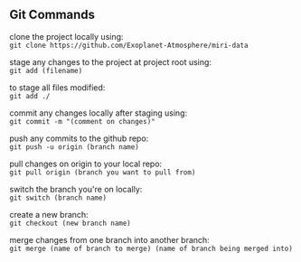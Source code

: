 ## Git Commands

clone the project locally using: <br>
```git clone https://github.com/Exoplanet-Atmosphere/miri-data```

stage any changes to the project at project root using: <br>
 ```git add (filename)```

to stage all files modified: <br>
```git add ./```

commit any changes locally after staging using: <br>
```git commit -m "(comment on changes)"```

push any commits to the github repo: <br>
```git push -u origin (branch name)```

pull changes on origin to your local repo: <br>
```git pull origin (branch you want to pull from)```

switch the branch you're on locally: <br>
```git switch (branch name)```

create a new branch: <br>
```git checkout (new branch name)```

merge changes from one branch into another branch: <br>
```git merge (name of branch to merge) (name of branch being merged into)```
